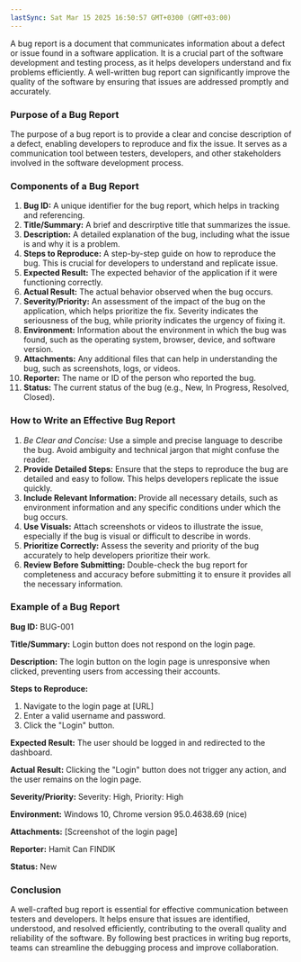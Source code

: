 ```yaml
---
lastSync: Sat Mar 15 2025 16:50:57 GMT+0300 (GMT+03:00)
---
```

A bug report is a document that communicates information about a defect or issue found in a software application. It is a crucial part of the software development and testing process, as it helps developers understand and fix problems efficiently. A well-written bug report can significantly improve the quality of the software by ensuring that issues are addressed promptly and accurately.

### Purpose of a Bug Report
The purpose of a bug report is to provide a clear and concise description of a defect, enabling developers to reproduce and fix the issue. It serves as a communication tool between testers, developers, and other stakeholders involved in the software development process.

### Components of a Bug Report
1. **Bug ID:** A unique identifier for the bug report, which helps in tracking and referencing.
2. **Title/Summary:** A brief and descrirptive title that summarizes the issue.
3. **Description:** A detailed explanation of the bug, including what the issue is and why it is a problem.
4. **Steps to Reproduce:** A step-by-step guide on how to reproduce the bug. This is crucial for developers to understand and replicate issue.
5. **Expected Result:** The expected behavior of the application if it were functioning correctly.
6. **Actual Result:** The actual behavior observed when the bug occurs.
7. **Severity/Priority:** An assessment of the impact of the bug on the application, which helps prioritize the fix. Severity indicates the seriousness of the bug, while priority indicates the urgency of fixing it.
8. **Environment:** Information about the environment in which the bug was found, such as the operating system, browser, device, and software version.
9. **Attachments:** Any additional files that can help in understanding the bug, such as screenshots, logs, or videos.
10. **Reporter:** The name or ID of the person who reported the bug.
11. **Status:** The current status of the bug (e.g., New, In Progress, Resolved, Closed).

### How to Write an Effective Bug Report
1. *Be Clear and Concise:* Use a simple and precise language to describe the bug. Avoid ambiguity and technical jargon that might confuse the reader.
2. **Provide Detailed Steps:** Ensure that the steps to reproduce the bug are detailed and easy to follow. This helps developers replicate the issue quickly.
3. **Include Relevant Information:** Provide all necessary details, such as environment information and any specific conditions under which the bug occurs.
4. **Use Visuals:** Attach screenshots or videos to illustrate the issue, especially if the bug is visual or difficult to describe in words.
5. **Prioritize Correctly:** Assess the severity and priority of the bug accurately to help developers prioritize their work.
6. **Review Before Submitting:** Double-check the bug report for completeness and accuracy before submitting it to ensure it provides all the necessary information.
### Example of a Bug Report

**Bug ID:** BUG-001

**Title/Summary:** Login button does not respond on the login page.

**Description:** The login button on the login page is unresponsive when clicked, preventing users from accessing their accounts.

**Steps to Reproduce:**
1. Navigate to the login page at [URL]
2. Enter a valid username and password.
3. Click the "Login" button.

**Expected Result:** The user should be logged in and redirected to the dashboard.

**Actual Result:** Clicking the "Login" button does not trigger any action, and the user remains on the login page.

**Severity/Priority:** Severity: High, Priority: High

**Environment:** Windows 10, Chrome version 95.0.4638.69 (nice)

**Attachments:** [Screenshot of the login page]

**Reporter:** Hamit Can FINDIK

**Status:** New

### Conclusion
A well-crafted bug report is essential for effective communication between testers and developers. It helps ensure that issues are identified, understood, and resolved efficiently, contributing to the overall quality and reliability of the software. By following best practices in writing bug reports, teams can streamline the debugging process and improve collaboration.
